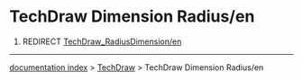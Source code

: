 # TechDraw Dimension Radius/en
1.  REDIRECT [TechDraw\_RadiusDimension/en](TechDraw_RadiusDimension/en.md)

---
[documentation index](../README.md) > [TechDraw](TechDraw_Workbench.md) > TechDraw Dimension Radius/en
